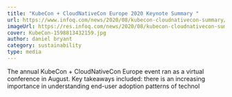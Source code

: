 ```yaml
---
title: "KubeCon + CloudNativeCon Europe 2020 Keynote Summary "
url: https://www.infoq.com/news/2020/08/kubecon-cloudnativecon-summary/
imageUrl: https://res.infoq.com/news/2020/08/kubecon-cloudnativecon-summary/en/headerimage/KubeCon-1598813432159.jpg
cover: KubeCon-1598813432159.jpg
author: daniel bryant
category: sustainability
type: media
---
```


The annual KubeCon + CloudNativeCon Europe event ran as a virtual conference in August. Key takeaways included: there is an increasing importance in understanding end-user adoption patterns of technol

